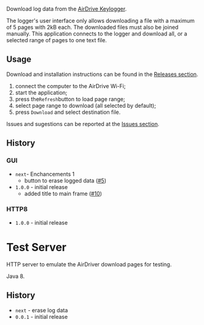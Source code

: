 Download log data from the [AirDrive Keylogger](http://www.keelog.com/hardware-keylogger/).

The logger's user interface only allows downloading a file with a maximum of 5 pages with 2kB each. The downloaded files must also be joined manually. This application connects to the logger and download all, or a selected range of pages to one text file.

## Usage

Download and installation instructions can be found in the [Releases section](https://github.com/Heuberger/AirDriveDownload/releases).

1. connect the computer to the AirDrive Wi-Fi;
2. start the application;
3. press  the`Refresh`button to load page range;
4. select page range to download (all selected by default);
5. press `Download` and select destination file.




Issues and sugestions can be reported at the [Issues section](https://github.com/Heuberger/AirDriveDownload/issues).

## History

### GUI

* `next`- Enchancements 1
  * button to erase logged data ([#5](https://github.com/Heuberger/AirDriveDownload/issues/5))
* `1.0.0` - initial release
  - added title to main frame ([#10](https://github.com/Heuberger/AirDriveDownload/issues/10))

### HTTP8

* `1.0.0` - initial release



# Test Server

HTTP server to emulate the AirDriver download pages for testing.

Java 8.

## History

- `next` - erase log data
- `0.0.1` - initial release